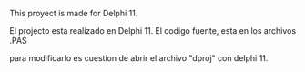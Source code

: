 This proyect is made for Delphi 11.

El projecto esta realizado en Delphi 11.
El codigo fuente, esta en los archivos .PAS

para modificarlo es cuestion de abrir el archivo "dproj" con delphi 11.
